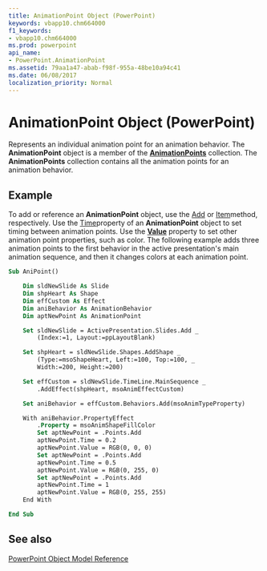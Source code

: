 ```yaml
---
title: AnimationPoint Object (PowerPoint)
keywords: vbapp10.chm664000
f1_keywords:
- vbapp10.chm664000
ms.prod: powerpoint
api_name:
- PowerPoint.AnimationPoint
ms.assetid: 79aa1a47-abab-f98f-955a-48be10a94c41
ms.date: 06/08/2017
localization_priority: Normal
---
```



# AnimationPoint Object (PowerPoint)

Represents an individual animation point for an animation behavior. The  **AnimationPoint** object is a member of the **[AnimationPoints](PowerPoint.AnimationPoints.md)** collection. The **AnimationPoints** collection contains all the animation points for an animation behavior.


## Example

To add or reference an  **AnimationPoint** object, use the [Add](PowerPoint.AnimationPoints.Add.md) or [Item](PowerPoint.AnimationPoints.Item.md)method, respectively. Use the [Time](PowerPoint.AnimationPoint.Time.md)property of an  **AnimationPoint** object to set timing between animation points. Use the **[Value](PowerPoint.AnimationPoint.Value.md)** property to set other animation point properties, such as color. The following example adds three animation points to the first behavior in the active presentation's main animation sequence, and then it changes colors at each animation point.


```vb
Sub AniPoint()

    Dim sldNewSlide As Slide
    Dim shpHeart As Shape
    Dim effCustom As Effect
    Dim aniBehavior As AnimationBehavior
    Dim aptNewPoint As AnimationPoint

    Set sldNewSlide = ActivePresentation.Slides.Add _
        (Index:=1, Layout:=ppLayoutBlank)

    Set shpHeart = sldNewSlide.Shapes.AddShape _
        (Type:=msoShapeHeart, Left:=100, Top:=100, _
        Width:=200, Height:=200)

    Set effCustom = sldNewSlide.TimeLine.MainSequence _
        .AddEffect(shpHeart, msoAnimEffectCustom)

    Set aniBehavior = effCustom.Behaviors.Add(msoAnimTypeProperty)

    With aniBehavior.PropertyEffect
        .Property = msoAnimShapeFillColor
        Set aptNewPoint = .Points.Add
        aptNewPoint.Time = 0.2
        aptNewPoint.Value = RGB(0, 0, 0)
        Set aptNewPoint = .Points.Add
        aptNewPoint.Time = 0.5
        aptNewPoint.Value = RGB(0, 255, 0)
        Set aptNewPoint = .Points.Add
        aptNewPoint.Time = 1
        aptNewPoint.Value = RGB(0, 255, 255)
    End With

End Sub
```


## See also


[PowerPoint Object Model Reference](overview/PowerPoint/object-model.md)

